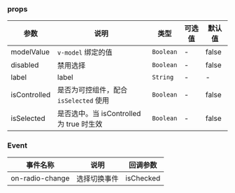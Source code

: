 <anchor label="API" />

### props

| 参数         | 说明                                     | 类型      | 可选值 | 默认值 |
| ------------ | ---------------------------------------- | --------- | ------ | ------ |
| modelValue        | `v-model` 绑定的值                       | `Boolean` | -      | false  |
| disabled     | 禁用选择                                 | `Boolean` | -      | false  |
| label        | label                                    | `String`  | -      | -      |
| isControlled | 是否为可控组件，配合 `isSelected` 使用   | `Boolean` | -      | false  |
| isSelected   | 是否选中。当 isControlled 为 true 时生效 | `Boolean` | -      | false  |

### Event

| 事件名称        | 说明         | 回调参数  |
| --------------- | ------------ | --------- |
| on-radio-change | 选择切换事件 | isChecked |
